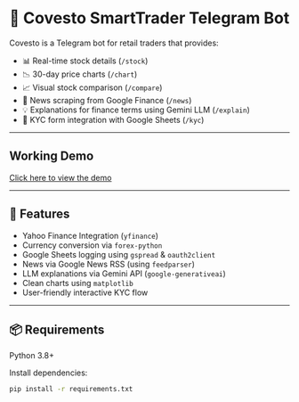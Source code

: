 # 🤖 Covesto SmartTrader Telegram Bot

Covesto is a Telegram bot for retail traders that provides:

- 📊 Real-time stock details (`/stock`)
- 📉 30-day price charts (`/chart`)
- 📈 Visual stock comparison (`/compare`)
- 📰 News scraping from Google Finance (`/news`)
- 💡 Explanations for finance terms using Gemini LLM (`/explain`)
- 🧾 KYC form integration with Google Sheets (`/kyc`)

---

## Working Demo

[Click here to view the demo](https://drive.google.com/file/d/1EWTOMNHzpX_Zhzh_Xqf3lYlnvbBIHCfE/view?usp=sharing)

---

## 🚀 Features

- Yahoo Finance Integration (`yfinance`)
- Currency conversion via `forex-python`
- Google Sheets logging using `gspread` & `oauth2client`
- News via Google News RSS (using `feedparser`)
- LLM explanations via Gemini API (`google-generativeai`)
- Clean charts using `matplotlib`
- User-friendly interactive KYC flow

---

## 📦 Requirements

Python 3.8+

Install dependencies:

```bash
pip install -r requirements.txt
```
